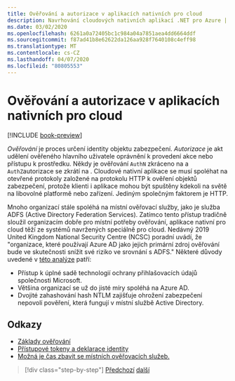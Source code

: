 ```yaml
---
title: Ověřování a autorizace v aplikacích nativních pro cloud
description: Navrhování cloudových nativních aplikací .NET pro Azure | Ověřování a autorizace v nativních aplikacích cloudu
ms.date: 03/02/2020
ms.openlocfilehash: 6261a0a72405bc1c984a04a7851aea4dd6664ddf
ms.sourcegitcommit: f87ad41b8e62622da126aa928f7640108c4eff98
ms.translationtype: MT
ms.contentlocale: cs-CZ
ms.lasthandoff: 04/07/2020
ms.locfileid: "80805553"
---
```

# <a name="authentication-and-authorization-in-cloud-native-apps"></a>Ověřování a autorizace v aplikacích nativních pro cloud

[!INCLUDE [book-preview](../../../includes/book-preview.md)]

*Ověřování* je proces určení identity objektu zabezpečení. *Autorizace* je akt udělení ověřeného hlavního uživatele oprávnění k provedení akce nebo přístupu k prostředku. Někdy je ověřování `AuthN` zkráceno na a `AuthZ`autorizace se zkrátí na . Cloudové nativní aplikace se musí spoléhat na otevřené protokoly založené na protokolu HTTP k ověření objektů zabezpečení, protože klienti i aplikace mohou být spuštěny kdekoli na světě na libovolné platformě nebo zařízení. Jediným společným faktorem je HTTP.

Mnoho organizací stále spoléhá na místní ověřovací služby, jako je služba ADFS (Active Directory Federation Services). Zatímco tento přístup tradičně sloužil organizacím dobře pro místní potřeby ověřování, aplikace nativní pro cloud těží ze systémů navržených speciálně pro cloud. Nedávný 2019 United Kingdom National Security Centre (NCSC) poradní uvádí, že "organizace, které používají Azure AD jako jejich primární zdroj ověřování bude ve skutečnosti snížit své riziko ve srovnání s ADFS." Některé důvody uvedené v [této analýze](https://oxfordcomputergroup.com/resources/o365-security-native-cloud-authentication/) patří:

- Přístup k úplné sadě technologií ochrany přihlašovacích údajů společnosti Microsoft.
- Většina organizací se už do jisté míry spoléhá na Azure AD.
- Dvojité zahashování hash NTLM zajišťuje ohrožení zabezpečení nepovolí pověření, která fungují v místní službě Active Directory.

## <a name="references"></a>Odkazy

- [Základy ověřování](https://docs.microsoft.com/azure/active-directory/develop/authentication-scenarios)
- [Přístupové tokeny a deklarace identity](https://docs.microsoft.com/azure/active-directory/develop/access-tokens)
- [Možná je čas zbavit se místních ověřovacích služeb.](https://oxfordcomputergroup.com/resources/o365-security-native-cloud-authentication/)

>[!div class="step-by-step"]
>[Předchozí](identity.md)
>[další](azure-active-directory.md)

